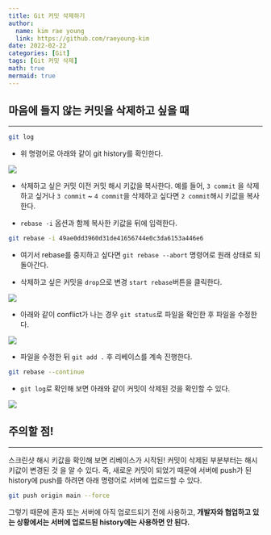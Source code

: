 ```yaml
---
title: Git 커밋 삭제하기
author:
  name: kim rae young
  link: https://github.com/raeyoung-kim
date: 2022-02-22
categories: [Git]
tags: [Git 커밋 삭제]
math: true
mermaid: true
---
```


## 마음에 들지 않는 커밋을 삭제하고 싶을 때
---
```bash
git log
```

- 위 명령어로 아래와 같이 git history를 확인한다.

![](https://images.velog.io/images/760kry/post/3fd13dbc-9c64-4161-8c73-11618e0ca8a7/Screen%20Shot%202022-02-22%20at%2012.33.15%20AM.png)

- 삭제하고 싶은 커밋 이전 커밋 해시 키값을 복사한다.
예를 들어, `3 commit` 을 삭제하고 싶거나 `3 commit` ~ `4 commit`을 삭제하고 싶다면 
`2 commit`해시 키값을 복사한다.

- `rebase -i` 옵션과 함께 복사한 키값을 뒤에 입력한다.

```bash
git rebase -i 49ae0dd3960d31de41656744e0c3da6153a446e6
```

- 여기서 rebase를 중지하고 싶다면 `git rebase --abort` 명령어로 원래 상태로 되돌아간다.

- 삭제하고 싶은 커밋을 `drop`으로 변경 `start rebase`버튼을 클릭한다.

![](https://images.velog.io/images/760kry/post/710e017c-088f-49a8-9ab2-0bf2e83c3bc3/Screen%20Shot%202022-02-22%20at%2012.47.54%20AM.png)

- 아래와 같이 conflict가 나는 경우 `git status`로 파일을 확인한 후 파일을 수정한다.

![](https://images.velog.io/images/760kry/post/5a91db8b-c719-4822-aad8-bfd5e6267d5c/Screen%20Shot%202022-02-22%20at%2012.50.52%20AM.png)


- 파일을 수정한 뒤 `git add .` 후 리베이스를 계속 진행한다.

```bash
git rebase --continue 
```
- `git log`로 확인해 보면 아래와 같이 커밋이 삭제된 것을 확인할 수 있다.

![](https://images.velog.io/images/760kry/post/da3c4723-febf-42d8-b454-e996d2f7a8d9/Screen%20Shot%202022-02-22%20at%2012.54.49%20AM.png)


## 주의할 점!
---
스크린샷 해시 키값을 확인해 보면 리베이스가 시작된! 커밋이 삭제된 부분부터는 해시 키값이 변경된 것 을 알 수 있다.
즉, 새로운 커밋이 되었기 때문에 서버에 push가 된 history에 push를 하려면 아래 명령어로 서버에 업로드할 수 있다.
```bash
git push origin main --force
```
그렇기 때문에 혼자 또는 서버에 아직 업로드되기 전에 사용하고, **개발자와 협업하고 있는 상황에서는 서버에 업로드된 history에는 사용하면 안 된다.**

